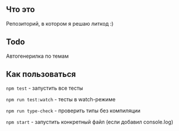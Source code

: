 ## Что это

Репозиторий, в котором я решаю литкод :)

## Todo

Автогенерилка по темам

## Как пользоваться

`npm test` - запустить все тесты

`npm run test:watch` - тесты в watch-режиме

`npm run type-check` - проверить типы без компиляции

`npm start` - запустить конкретный файл (если добавил console.log)
